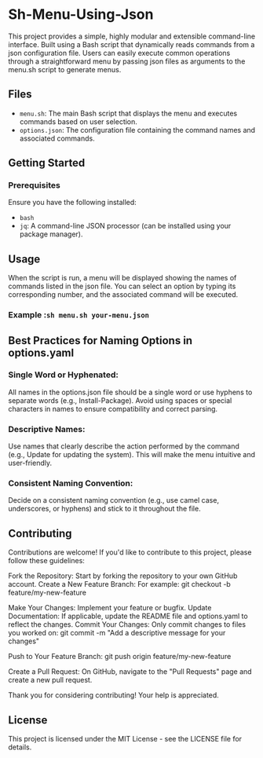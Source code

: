 # Sh-Menu-Using-Json

This project provides a simple, highly modular and extensible command-line interface. Built using a Bash script that dynamically reads commands from a json configuration file. Users can easily execute common operations through a straightforward menu by passing json files as arguments to the menu.sh script to generate menus.

## Files

- `menu.sh`: The main Bash script that displays the menu and executes commands based on user selection.
- `options.json`: The configuration file containing the command names and associated commands.

## Getting Started

### Prerequisites

Ensure you have the following installed:
- `bash`
- `jq`: A command-line JSON processor (can be installed using your package manager).

## Usage
When the script is run, a menu will be displayed showing the names of commands listed in the json file. You can select an option by typing its corresponding number, and the associated command will be executed.

### Example :`sh menu.sh your-menu.json`

## Best Practices for Naming Options in options.yaml

### Single Word or Hyphenated:
All names in the options.json file should be a single word or use hyphens to separate words (e.g., Install-Package).
Avoid using spaces or special characters in names to ensure compatibility and correct parsing.

### Descriptive Names:
Use names that clearly describe the action performed by the command (e.g., Update for updating the system).
This will make the menu intuitive and user-friendly.

### Consistent Naming Convention:
Decide on a consistent naming convention (e.g., use camel case, underscores, or hyphens) and stick to it throughout the file.

## Contributing

Contributions are welcome! If you'd like to contribute to this project, please follow these guidelines:

Fork the Repository: Start by forking the repository to your own GitHub account.
Create a New Feature Branch: For example:
git checkout -b feature/my-new-feature

Make Your Changes: Implement your feature or bugfix.
Update Documentation: If applicable, update the README file and options.yaml to reflect the changes.
Commit Your Changes: Only commit changes to files you worked on:
git commit -m "Add a descriptive message for your changes"

Push to Your Feature Branch:
git push origin feature/my-new-feature

Create a Pull Request:
On GitHub, navigate to the "Pull Requests" page and create a new pull request.

Thank you for considering contributing! Your help is appreciated.

## License

This project is licensed under the MIT License - see the LICENSE file for details.
